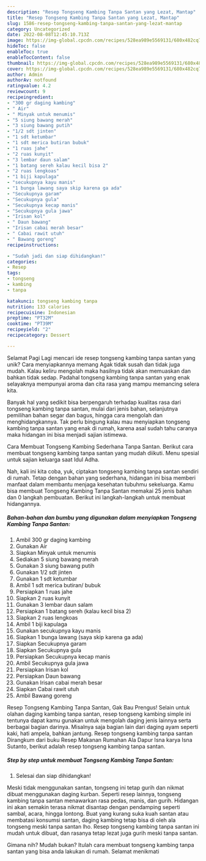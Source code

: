 ```yaml
---
description: "Resep Tongseng Kambing Tanpa Santan yang Lezat, Mantap"
title: "Resep Tongseng Kambing Tanpa Santan yang Lezat, Mantap"
slug: 1586-resep-tongseng-kambing-tanpa-santan-yang-lezat-mantap
category: Uncategorized
date: 2022-08-08T12:45:10.713Z
image: https://img-global.cpcdn.com/recipes/528ea989e5569131/680x482cq70/tongseng-kambing-tanpa-santan-foto-resep-utama.jpg
hideToc: false
enableToc: true
enableTocContent: false
thumbnail: https://img-global.cpcdn.com/recipes/528ea989e5569131/680x482cq70/tongseng-kambing-tanpa-santan-foto-resep-utama.jpg
cover: https://img-global.cpcdn.com/recipes/528ea989e5569131/680x482cq70/tongseng-kambing-tanpa-santan-foto-resep-utama.jpg
author: Admin
authorAv: notfound
ratingvalue: 4.2
reviewcount: 9
recipeingredient:
- "300 gr daging kambing"
- " Air"
- " Minyak untuk menumis"
- "5 siung bawang merah"
- "3 siung bawang putih"
- "1/2 sdt jinten"
- "1 sdt ketumbar"
- "1 sdt merica butiran bubuk"
- "1 ruas jahe"
- "2 ruas kunyit"
- "3 lembar daun salam"
- "1 batang sereh kalau kecil bisa 2"
- "2 ruas lengkoas"
- "1 biji kapulaga"
- "secukupnya kayu manis"
- "1 bunga lawang saya skip karena ga ada"
- "Secukupnya garam"
- "Secukupnya gula"
- "Secukupnya kecap manis"
- "Secukupnya gula jawa"
- "Irisan kol"
- " Daun bawang"
- "Irisan cabai merah besar"
- " Cabai rawit utuh"
- " Bawang goreng"
recipeinstructions:

- "Sudah jadi dan siap dihidangkan!"
categories:
- Resep
tags:
- tongseng
- kambing
- tanpa

katakunci: tongseng kambing tanpa 
nutrition: 133 calories
recipecuisine: Indonesian
preptime: "PT32M"
cooktime: "PT39M"
recipeyield: "2"
recipecategory: Dessert

---
```



Selamat Pagi Lagi mencari ide resep tongseng kambing tanpa santan yang unik? Cara menyiapkannya memang Agak tidak susah dan tidak juga mudah. Kalau keliru mengolah maka hasilnya tidak akan memuaskan dan bahkan tidak sedap. Padahal tongseng kambing tanpa santan yang enak selayaknya mempunyai aroma dan cita rasa yang mampu memancing selera kita.


Banyak hal yang sedikit bisa berpengaruh terhadap kualitas rasa dari tongseng kambing tanpa santan, mulai dari jenis bahan, selanjutnya pemilihan bahan segar dan bagus, hingga cara mengolah dan menghidangkannya. Tak perlu bingung kalau mau menyiapkan tongseng kambing tanpa santan yang enak di rumah, karena asal sudah tahu caranya maka hidangan ini bisa menjadi sajian istimewa.

Cara Membuat Tongseng Kambing Sederhana Tanpa Santan. Berikut cara membuat tongseng kambing tanpa santan yang mudah diikuti. Menu spesial untuk sajian keluarga saat Idul Adha.


Nah, kali ini kita coba, yuk, ciptakan tongseng kambing tanpa santan sendiri di rumah. Tetap dengan bahan yang sederhana, hidangan ini bisa memberi manfaat dalam membantu menjaga kesehatan tubuhmu sekeluarga. Kamu bisa membuat Tongseng Kambing Tanpa Santan memakai 25 jenis bahan dan 0 langkah pembuatan. Berikut ini langkah-langkah untuk membuat hidangannya.

<!--inarticleads1-->

##### Bahan-bahan dan bumbu yang digunakan dalam menyiapkan Tongseng Kambing Tanpa Santan:

1. Ambil 300 gr daging kambing
1. Gunakan  Air
1. Siapkan  Minyak untuk menumis
1. Sediakan 5 siung bawang merah
1. Gunakan 3 siung bawang putih
1. Gunakan 1/2 sdt jinten
1. Gunakan 1 sdt ketumbar
1. Ambil 1 sdt merica butiran/ bubuk
1. Persiapkan 1 ruas jahe
1. Siapkan 2 ruas kunyit
1. Gunakan 3 lembar daun salam
1. Persiapkan 1 batang sereh (kalau kecil bisa 2)
1. Siapkan 2 ruas lengkoas
1. Ambil 1 biji kapulaga
1. Gunakan secukupnya kayu manis
1. Siapkan 1 bunga lawang (saya skip karena ga ada)
1. Siapkan Secukupnya garam
1. Siapkan Secukupnya gula
1. Persiapkan Secukupnya kecap manis
1. Ambil Secukupnya gula jawa
1. Persiapkan Irisan kol
1. Persiapkan  Daun bawang
1. Gunakan Irisan cabai merah besar
1. Siapkan  Cabai rawit utuh
1. Ambil  Bawang goreng


Resep Tongseng Kambing Tanpa Santan, Gak Bau Prengus! Selain untuk olahan daging kambing tanpa santan, resep tongseng kambing simple ini tentunya dapat kamu gunakan untuk mengolah daging jenis lainnya serta berbagai bagian darinya. Misalnya saja bagian lain dari daging ayam seperti kaki, hati ampela, bahkan jantung. Resep tongseng kambing tanpa santan Dirangkum dari buku Resep Makanan Rumahan Ala Dapur Isna karya Isna Sutanto, berikut adalah resep tongseng kambing tanpa santan. 

<!--inarticleads2-->

##### Step by step untuk membuat Tongseng Kambing Tanpa Santan:


1. Selesai dan siap dihidangkan!

Meski tidak menggunakan santan, tongseng ini tetap gurih dan nikmat dibuat menggunakan daging kurban. Seperti resep lainnya, tongseng kambing tanpa santan menawarkan rasa pedas, manis, dan gurih. Hidangan ini akan semakin terasa nikmat disantap dengan pendamping seperti sambal, acara, hingga lontong. Buat yang kurang suka kuah santan atau membatasi konsumsi santan, daging kambing tetap bisa di oleh ala tongseng meski tanpa santan lho. Resep tongseng kambing tanpa santan ini mudah untuk dibuat, dan rasanya tetap lezat juga gurih meski tanpa santan. 

Gimana nih? Mudah bukan? Itulah cara membuat tongseng kambing tanpa santan yang bisa anda lakukan di rumah. Selamat menikmati

